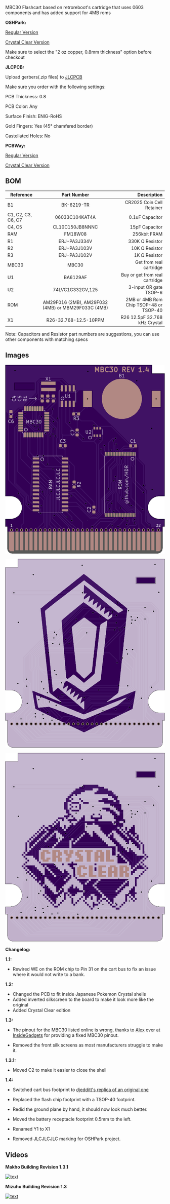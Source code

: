 MBC30 Flashcart based on retroreboot's cartridge that uses 0603 components and has added support for 4MB roms

**OSHPark:** 

[Regular Version](https://oshpark.com/shared_projects/GsgrxKQN)

[Crystal Clear Version](https://oshpark.com/shared_projects/X5o7yAGj)

Make sure to select the "2 oz copper, 0.8mm thickness" option before checkout


**JLCPCB:**

Upload gerbers(.zip files) to [JLCPCB](http://jlcpcb.com)

Make sure you order with the following settings:

PCB Thickness: 0.8

PCB Color: Any

Surface Finish: ENIG-RoHS

Gold Fingers: Yes (45° chamfered border)

Castellated Holes: No


**PCBWay:**

[Regular Version](https://www.pcbway.com/project/shareproject/MBC30_Flashcart___4MB___FRAM___RTC___Suicune_Edition.html)

[Crystal Clear Version](https://www.pcbway.com/project/shareproject/MBC30_Flashcart___4MB___FRAM___RTC___Crystal_Clear_Edition.html)

## BOM

| Reference        | Part Number           | Description  |
| ------------- |:-------------:| -----:|
| B1 | BK-6219-TR | CR2025 Coin Cell Retainer |
| C1, C2, C3, C6, C7 | 06033C104KAT4A | 0.1uF Capacitor |
| C4, C5 | CL10C150JB8NNNC | 15pF Capacitor |
| RAM | FM18W08 | 256kbit FRAM |
| R1 | ERJ-PA3J334V | 330K Ω Resistor |
| R2 | ERJ-PA3J103V | 10K Ω Resistor |
| R3 | ERJ-PA3J102V | 1K Ω Resistor |
| MBC30 | MBC30 | Get from real cartridge |
| U1 | BA6129AF | Buy or get from real cartridge |
| U2 | 74LVC1G332GV,125 | 3-input OR gate TSOP-6 |
| ROM | AM29F016 (2MB), AM29F032 (4MB) or MBM29F033C (4MB) | 2MB or 4MB Rom Chip TSOP-48 or TSOP-40 |
| X1 | R26-32.768-12.5-10PPM | R26 12.5pF 32.768 kHz Crystal |

Note: Capacitors and Resistor part numbers are suggestions, you can use other components with matching specs

## Images

![Front](front.png)


![Back](back.png)

![CCBack](cc-back.png)


**Changelog:**

**1.1:**

- Rewired WE on the ROM chip to Pin 31 on the cart bus to fix an issue where it would not write to a bank.

**1.2:**

- Changed the PCB to fit inside Japanese Pokemon Crystal shells
- Added inverted silkscreen to the board to make it look more like the original
- Added Crystal Clear edition

**1.3:**

- The pinout for the MBC30 listed online is wrong, thanks to [Alex](https://github.com/insidegadgets) over at [InsideGadgets](https://shop.insidegadgets.com/) for providing a fixed MBC30 pinout.

- Removed the front silk screens as most manufacturers struggle to make it.

**1.3.1:**

- Moved C2 to make it easier to close the shell

**1.4:**

- Switched cart bus footprint to [djedditt's replica of an original one](https://github.com/djedditt/kicad-gamepaks)

- Replaced the flash chip footprint with a TSOP-40 footprint.

- Redid the ground plane by hand, it should now look much better.

- Moved the battery receptacle footprint 0.5mm to the left.

- Renamed Y1 to X1

- Removed JLCJLCJLC marking for OSHPark project.

## Videos


**Makho Building Revision 1.3.1**

[![text](https://img.youtube.com/vi/wJTDsA5XWiE/0.jpg)](https://www.youtube.com/watch?v=wJTDsA5XWiE)


**Mizuho Building Revision 1.3**


[![text](https://img.youtube.com/vi/DfoEXSLMXps/0.jpg)](https://www.youtube.com/watch?v=DfoEXSLMXps)
